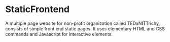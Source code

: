 # StaticFrontend
A multiple page website for non-profit organization called TEDxNITTrichy, consists of simple front end static pages. It uses elementary HTML and CSS commands and Javascript for interactive elements.
